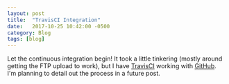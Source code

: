 ```yaml
---
layout: post
title:  "TravisCI Integration"
date:   2017-10-25 10:42:00 -0500
category: Blog
tags: [blog]
---
```


Let the continuous integration begin! It took a little tinkering (mostly around getting the FTP upload to work), but I have [TravisCI](https://travis-ci.org) working with [GitHub](https://github.com/). I'm planning to detail out the process in a future post.